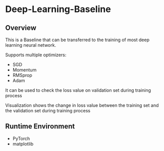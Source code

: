 # Deep-Learning-Baseline

## Overview
This is a Baseline that can be transferred to the training of most deep learning neural network.

Supports multiple optimizers:
* SGD
* Momentum
* RMSprop
* Adam

It can be used to check the loss value on validation set during training process

Visualization shows the change in loss value between the training set and the validation set during training process

## Runtime Environment
* PyTorch
* matplotlib
